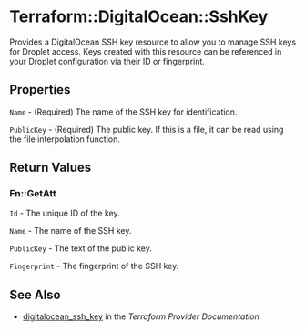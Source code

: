 # Terraform::DigitalOcean::SshKey

Provides a DigitalOcean SSH key resource to allow you to manage SSH
keys for Droplet access. Keys created with this resource
can be referenced in your Droplet configuration via their ID or
fingerprint.

## Properties

`Name` - (Required) The name of the SSH key for identification.

`PublicKey` - (Required) The public key. If this is a file, it
can be read using the file interpolation function.


## Return Values

### Fn::GetAtt

`Id` - The unique ID of the key.

`Name` - The name of the SSH key.

`PublicKey` - The text of the public key.

`Fingerprint` - The fingerprint of the SSH key.

## See Also

* [digitalocean_ssh_key](https://www.terraform.io/docs/providers/digitalocean/r/ssh_key.html) in the _Terraform Provider Documentation_